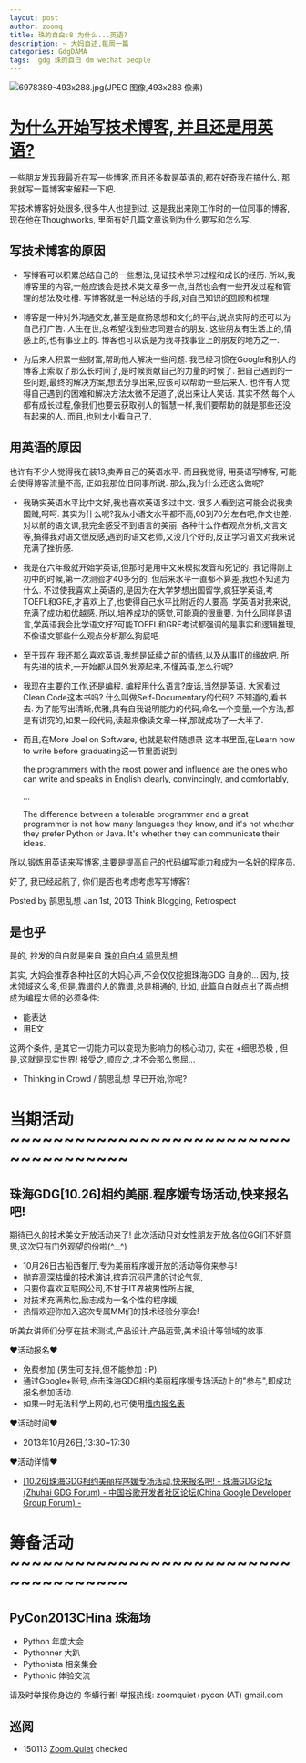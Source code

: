 ```yaml
---
layout: post
author: zoomq
title: 珠的自白:8 为什么...英语?
description: ~ 大妈自述,每周一篇
categories: GdgDAMA
tags:  gdg 珠的自白 dm wechat people
---
```



![6978389-493x288.jpg(JPEG 图像,493x288 像素)](http://file.ynet.com/2/1204/11/6978389-493x288.jpg)

# [为什么开始写技术博客, 并且还是用英语?](http://www.thinkingincrowd.me/blog/2013/01/01/why-i-start-blogging-and-in-english/)


一些朋友发现我最近在写一些博客,而且还多数是英语的,都在好奇我在搞什么. 那我就写一篇博客来解释一下吧. 

写技术博客好处很多,很多牛人也提到过, 这是我出来刚工作时的一位同事的博客, 现在他在Thoughworks, 里面有好几篇文章说到为什么要写和怎么写. 

## 写技术博客的原因

- 写博客可以积累总结自己的一些想法,见证技术学习过程和成长的经历. 所以,我博客里的内容,一般应该会是技术类文章多一点,当然也会有一些开发过程和管理的想法及吐槽. 写博客就是一种总结的手段,对自己知识的回顾和梳理. 

<!--more-->

- 博客是一种对外沟通交友,甚至是宣扬思想和文化的平台,说点实际的还可以为自己打广告. 人生在世,总希望找到些志同道合的朋友. 这些朋友有生活上的,情感上的,也有事业上的. 博客也可以说是为我寻找事业上的朋友的地方之一. 

- 为后来人积累一些财富,帮助他人解决一些问题. 我已经习惯在Google和别人的博客上索取了那么长时间了,是时候贡献自己的力量的时候了. 把自己遇到的一些问题,最终的解决方案,想法分享出来,应该可以帮助一些后来人. 也许有人觉得自己遇到的困难和解决方法太微不足道了,说出来让人笑话. 其实不然,每个人都有成长过程,像我们也要去获取别人的智慧一样,我们要帮助的就是那些还没有起来的人. 而且,也别太小看自己了. 

## 用英语的原因

也许有不少人觉得我在装13,卖弄自己的英语水平. 而且我觉得, 用英语写博客, 可能会使得博客流量不高, 正如我那位旧同事所说. 那么,我为什么还这么做呢?

- 我确实英语水平比中文好,我也喜欢英语多过中文. 很多人看到这可能会说我卖国贼,呵呵. 其实为什么呢?我从小语文水平都不高,60到70分左右吧,作文也差. 对以前的语文课,我完全感受不到语言的美丽. 各种什么作者观点分析,文言文等,搞得我对语文很反感,遇到的语文老师,又没几个好的,反正学习语文对我来说充满了挫折感. 

- 我是在六年级就开始学英语,但那时是用中文来模拟发音和死记的. 我记得刚上初中的时候,第一次测验才40多分的. 但后来水平一直都不算差,我也不知道为什么. 不过使我喜欢上英语的,是因为在大学梦想出国留学,疯狂学英语,考TOEFL和GRE,才喜欢上了,也使得自己水平比附近的人要高. 学英语对我来说,充满了成功和优越感. 所以,培养成功的感觉,可能真的很重要. 为什么同样是语言,学英语我会比学语文好?可能TOEFL和GRE考试都强调的是事实和逻辑推理,不像语文那些什么观点分析那么狗屁吧. 

- 至于现在,我还那么喜欢英语,我想是延续之前的情结,以及从事IT的缘故吧. 所有先进的技术,一开始都从国外发源起来,不懂英语,怎么行呢?

- 我现在主要的工作,还是编程. 编程用什么语言?废话,当然是英语. 大家看过Clean Code这本书吗? 什么叫做Self-Documentary的代码? 不知道的,看书去. 为了能写出清晰,优雅,具有自我说明能力的代码,命名一个变量,一个方法,都是有讲究的,如果一段代码,读起来像读文章一样,那就成功了一大半了. 

- 而且,在More Joel on Software, 也就是软件随想录 这本书里面,在Learn how to write before graduating这一节里面说到:

    the programmers with the most power and influence are the ones who can write and speaks in English clearly, convincingly, and comfortably,

    ... 

    The difference between a tolerable programmer and a great programmer is not how many languages they know, and it's not whether they prefer Python or Java. It's whether they can communicate their ideas.


所以,锻炼用英语来写博客,主要是提高自己的代码编写能力和成为一名好的程序员. 

好了, 我已经起航了, 你们是否也考虑考虑写写博客?

Posted by 鹄思乱想 Jan 1st, 2013 Think Blogging, Retrospect 


## 是也乎
是的, 抄发的自白就是来自
[珠的自白:4 鹄思乱想](http://zhgdg.gitcafe.com/2013-09/dm4-sphinx/)

其实, 大妈会推荐各种社区的大妈心声,不会仅仅挖掘珠海GDG 自身的...
因为, 技术领域这么多,但是,靠谱的人的靠谱,总是相通的,
比如, 此篇自白就点出了两点想成为编程大师的必须条件:

- 能表达
- 用E文

这两个条件, 是其它一切能力可以变现为影响力的核心动力,
实在 +细思恐极 , 但是,这就是现实世界! 接受之,顺应之,才不会那么憋屈...

- Thinking in Crowd / 鹄思乱想 早已开始,你呢?



# 当期活动 ~~~~~~~~~~~~~~~~~~~~~~~~~~~~~~~~~~~~~

## 珠海GDG[10.26]相约美丽.程序媛专场活动,快来报名吧!

期待已久的技术美女开放活动来了!
此次活动只对女性朋友开放,各位GG们不好意思,这次只有门外观望的份啦(^__^)

- 10月26日古船西餐厅,专为美丽程序媛开放的活动等你来参与!
- 抛弃高深枯燥的技术演讲,摈弃沉闷严肃的讨论气氛,
- 只要你喜欢互联网公司,不甘于IT界被男性所占据,
- 对技术充满热忱,励志成为一名个性的程序媛,
- 热情欢迎你加入这次专属MM们的技术经验分享会!

听美女讲师们分享在技术测试,产品设计,产品运营,美术设计等领域的故事. 


❤活动报名❤

- 免费参加 (男生可支持,但不能参加 : P)
- 通过Google+账号,点击珠海GDG相约美丽程序媛专场活动上的"参与",即成功报名参加活动. 
- 如果一时无法科学上网的,也可使用[墙内报名表](http://f.jeffkit.info/zoomquiet/gdg1026lady/)


❤活动时间❤

- 2013年10月26日,13:30~17:30


❤活动详情❤

- [[10.26]珠海GDG相约美丽程序媛专场活动,快来报名吧! - 珠海GDG论坛 (Zhuhai GDG Forum) - 中国谷歌开发者社区论坛(China Google Developer Group Forum) -](http://www.chinagdg.com/thread-3081-1-1.html)


# 筹备活动 ~~~~~~~~~~~~~~~~~~~~~~~~~~~~~~~~~~~~~

## PyCon2013CHina 珠海场

- Python 年度大会
- Pythonner 大趴
- Pythonista 相亲集会
- Pythonic 体验交流

请及时举报你身边的 华蠎行者!
举报热线: zoomquiet+pycon (AT) gmail.com



## 巡阅
- 150113 [Zoom.Quiet](http://zoomquiet.io/) checked





